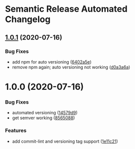 # Semantic Release Automated Changelog

## [1.0.1](https://github.com/AlaskaAirlines/AuroJavascriptDemo/compare/v1.0.0...v1.0.1) (2020-07-16)


### Bug Fixes

* add npm for auto versioning ([6402a5e](https://github.com/AlaskaAirlines/AuroJavascriptDemo/commit/6402a5e5b20087153815527d54294e25a5c58c02))
* remove npm again; auto versioning not working ([d0a3a6a](https://github.com/AlaskaAirlines/AuroJavascriptDemo/commit/d0a3a6a709985c10adcb6e6acbfdf3781f28bab9))

# 1.0.0 (2020-07-16)


### Bug Fixes

* automated versioning ([14579d9](https://github.com/AlaskaAirlines/AuroJavascriptDemo/commit/14579d9cb568551229ace39d39791531d09fdb8b))
* get semver working ([8565088](https://github.com/AlaskaAirlines/AuroJavascriptDemo/commit/85650882bab3bb71d06c6df978610bd3bdb8d012))


### Features

* add commit-lint and versioning tag support ([1e11c21](https://github.com/AlaskaAirlines/AuroJavascriptDemo/commit/1e11c21af66584ac1c021ac2d4747ccf6152fce8))
